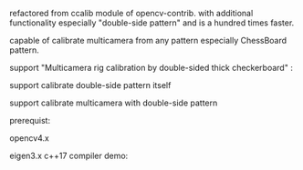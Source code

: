 refactored from ccalib module of opencv-contrib. with additional functionality especially "double-side pattern" and is a hundred times faster.

capable of calibrate multicamera from any pattern especially ChessBoard pattern.

support "Multicamera rig calibration by double-sided thick checkerboard" :

support calibrate double-side pattern itself

support calibrate multicamera with  double-side pattern


prerequist:

  opencv4.x
  
  eigen3.x
  c++17 compiler
demo:

    
